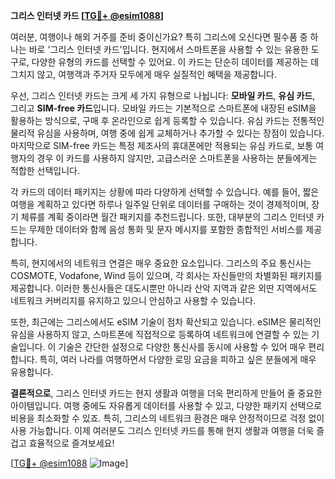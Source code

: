 **그리스 인터넷 카드 [[TG💪+ @esim1088](https://t.me/s/esim1088)]**

여러분, 여행이나 해외 거주를 준비 중이신가요? 특히 그리스에 오신다면 필수품 중 하나는 바로 '그리스 인터넷 카드'입니다. 현지에서 스마트폰을 사용할 수 있는 유용한 도구로, 다양한 유형의 카드를 선택할 수 있어요. 이 카드는 단순히 데이터를 제공하는 데 그치지 않고, 여행객과 주거자 모두에게 매우 실질적인 혜택을 제공합니다.

우선, 그리스 인터넷 카드는 크게 세 가지 유형으로 나뉩니다: **모바일 카드**, **유심 카드**, 그리고 **SIM-free 카드**입니다. 모바일 카드는 기본적으로 스마트폰에 내장된 eSIM을 활용하는 방식으로, 구매 후 온라인으로 쉽게 등록할 수 있습니다. 유심 카드는 전통적인 물리적 유심을 사용하며, 여행 중에 쉽게 교체하거나 추가할 수 있다는 장점이 있습니다. 마지막으로 SIM-free 카드는 특정 제조사의 휴대폰에만 적용되는 유심 카드로, 보통 여행자의 경우 이 카드를 사용하지 않지만, 고급스러운 스마트폰을 사용하는 분들에게는 적합한 선택입니다.

각 카드의 데이터 패키지는 상황에 따라 다양하게 선택할 수 있습니다. 예를 들어, 짧은 여행을 계획하고 있다면 하루나 일주일 단위로 데이터를 구매하는 것이 경제적이며, 장기 체류를 계획 중이라면 월간 패키지를 추천드립니다. 또한, 대부분의 그리스 인터넷 카드는 무제한 데이터와 함께 음성 통화 및 문자 메시지를 포함한 종합적인 서비스를 제공합니다.

특히, 현지에서의 네트워크 연결은 매우 중요한 요소입니다. 그리스의 주요 통신사는 COSMOTE, Vodafone, Wind 등이 있으며, 각 회사는 자신들만의 차별화된 패키지를 제공합니다. 이러한 통신사들은 대도시뿐만 아니라 산악 지역과 같은 외딴 지역에서도 네트워크 커버리지를 유지하고 있으니 안심하고 사용할 수 있습니다.

또한, 최근에는 그리스에서도 eSIM 기술이 점차 확산되고 있습니다. eSIM은 물리적인 유심을 사용하지 않고, 스마트폰에 직접적으로 등록하여 네트워크에 연결할 수 있는 기술입니다. 이 기술은 간단한 설정으로 다양한 통신사를 동시에 사용할 수 있어 매우 편리합니다. 특히, 여러 나라를 여행하면서 다양한 로밍 요금을 피하고 싶은 분들에게 매우 유용합니다.

**결론적으로**, 그리스 인터넷 카드는 현지 생활과 여행을 더욱 편리하게 만들어 줄 중요한 아이템입니다. 여행 중에도 자유롭게 데이터를 사용할 수 있고, 다양한 패키지 선택으로 비용을 최소화할 수 있죠. 특히, 그리스의 네트워크 환경은 매우 안정적이므로 걱정 없이 사용 가능합니다. 이제 여러분도 그리스 인터넷 카드를 통해 현지 생활과 여행을 더욱 즐겁고 효율적으로 즐겨보세요!

[[TG💪+ @esim1088](https://t.me/s/esim1088) ![Image](https://i.postimg.cc/Y0z9fWf4/image.png)]